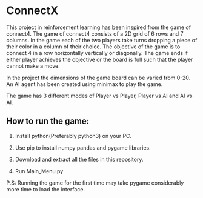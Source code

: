 # ConnectX
This project in reinforcement learning has been inspired from the game of connect4. The game of connect4 consists of a 2D grid of 6 rows and 7 columns. In the game each of the two players take turns dropping a piece of their color in a column of their choice. The objective of the game is to connect 4 in a row horizontally vertically or diagonally. The game ends if either player achieves the objective or the board is full such that the player cannot make a move.

In the project the dimensions of the game board can be varied from 0-20. An AI agent has been created using minimax to play the game.

The game has 3 different modes of Player vs Player, Player vs AI and AI vs AI.

## How to run the game:

1. Install python(Preferably python3) on your PC.

2. Use pip to install numpy pandas and pygame libraries.

3. Download and extract all the files in this repository.

4. Run Main_Menu.py

P.S: Running the game for the first time may take pygame considerably more time to load the interface.
